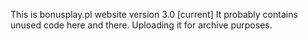 This is bonusplay.pl website version 3.0 [current]
It probably contains unused code here and there. Uploading it for archive purposes.